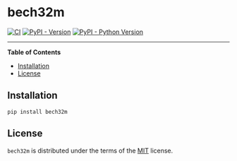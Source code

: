 # bech32m

[![CI](https://github.com/ods/bech32m/actions/workflows/ci.yml/badge.svg)](https://github.com/ods/bech32m/actions/workflows/ci.yml)
[![PyPI - Version](https://img.shields.io/pypi/v/bech32m.svg)](https://pypi.org/project/bech32m)
[![PyPI - Python Version](https://img.shields.io/pypi/pyversions/bech32m.svg)](https://pypi.org/project/bech32m)

-----

**Table of Contents**

- [Installation](#installation)
- [License](#license)

## Installation

```console
pip install bech32m
```

## License

`bech32m` is distributed under the terms of the [MIT](https://spdx.org/licenses/MIT.html) license.
